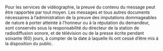 Pour les services de vidéographie, la preuve du contenu du message peut être rapportée par tout moyen.
Les messages et tous autres documents nécessaires à l’administration de la preuve des imputations dommageables de nature à porter atteinte à l’honneur ou à la réputation du demandeur, sont conservés sous la responsabilité du directeur de la station de radiodiffusion sonore, et de télévision ou de la presse écrite pendant soixante (60) jours, à compter de la date à laquelle ils ont cessé d’être mis à la disposition du public.